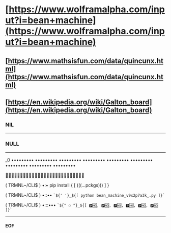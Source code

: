 # [https://www.wolframalpha.com/input?i=bean+machine](https://www.wolframalpha.com/input?i=bean+machine)

## [https://www.mathsisfun.com/data/quincunx.html](https://www.mathsisfun.com/data/quincunx.html)

## [https://en.wikipedia.org/wiki/Galton_board](https://en.wikipedia.org/wiki/Galton_board)

### NIL

---------------------------------------------------------------------

### NULL

---------------------------------------------------------------------

_0 ••••••••• ••••••••• ••••••••• ••••••••• ••••••••• ••••••••• ••••••••• ••••••••• •••••••••

🍎🍎🍎🥝🥝🥝💙💙💙🍎🍎🍎🥝🥝🥝💙💙💙🍎🍎🍎🥝🥝🥝💙💙💙

( TRMNL~/CLI$ ) •:• pip install { [ (((...pckgs))) ] }

( TRMNL~/CLI$ ) •::•• `` `${' '}_${[ python bean_machine_v9x2p7a3k_.py ]}` ``

( TRMNL~/CLI$ ) •:::••• `` `${" ⚆ "}_${[ 🅿️🆖, 🅿️🆖, 🅿️🆖, 🅿️🆖, 🅿️🆖, 🅿️🆖 ]}` ``

---------------------------------------------------------------------

#### EOF
